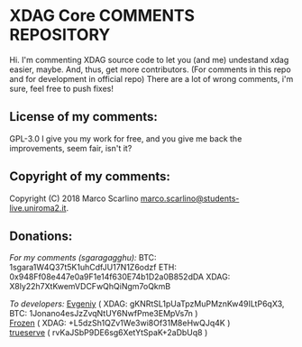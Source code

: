 XDAG Core COMMENTS REPOSITORY
================================

Hi.
I'm commenting XDAG source code to let you (and me) undestand xdag easier, maybe.
And, thus, get more contributors. (For comments in this repo and for development in official repo)
There are a lot of wrong comments, i'm sure, feel free to push fixes!

License of my comments:
----------
GPL-3.0
I give you my work for free, and you give me back the improvements, seem fair, isn't it?

Copyright of my comments:
----------
Copyright (C) 2018  Marco Scarlino <marco.scarlino@students-live.uniroma2.it>.

Donations:
----------
_For my comments (sgaragagghu):_
BTC:          1sgara1W4Q37t5K1uhCdfJU17N1Z6odzf
ETH:          0x948Ff08e447e0a9F1e14f630E74b1D2a0B852dDA
XDAG:         X8ly22h7XtKwemVDCFwQhQiNgm7oQkmB

_To developers:_
[Evgeniy](https://github.com/jonano614) ( XDAG: gKNRtSL1pUaTpzMuPMznKw49ILtP6qX3, BTC: 1Jonano4esJzZvqNtUY6NwfPme3EMpVs7n )  
[Frozen](https://github.com/xrdavies) ( XDAG: +L5dzSh1QZv1We3wi8Of31M8eHwQJq4K )  
[trueserve](https://github.com/trueserve) ( rvKaJSbP9DE6sg6XetYtSpaK+2aDbUq8 ) 
